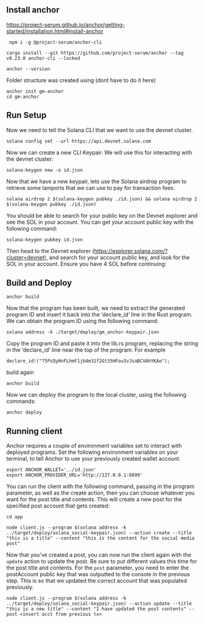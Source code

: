 ## Install anchor

https://project-serum.github.io/anchor/getting-started/installation.html#install-anchor

```
 npm i -g @project-serum/anchor-cli

cargo install --git https://github.com/project-serum/anchor --tag v0.23.0 anchor-cli --locked

anchor --version
```

Folder structure was created using (dont have to do it here)
```
anchor init gm-anchor
cd gm-anchor
```

## Run Setup

Now we need to tell the Solana CLI that we want to use the devnet cluster. 
```
solana config set --url https://api.devnet.solana.com
```

Now we can create a new CLI Keypair. We will use this for interacting with the devnet cluster:

```
solana-keygen new -o id.json
```

Now that we have a new keypair, lets use the Solana airdrop program to retrieve some lamports that we can use to pay for transaction fees:

```
solana airdrop 2 $(solana-keygen pubkey ./id.json) && solana airdrop 2 $(solana-keygen pubkey ./id.json)
```

You should be able to search for your public key on the Devnet explorer and see the SOL in your account. You can get your account public key with the following command:

```
solana-keygen pubkey id.json
```

Then head to the Devnet explorer (https://explorer.solana.com/?cluster=devnet), and search for your account public key, and look for the SOL in your account. Ensure you have 4 SOL before continuing:

## Build and Deploy

```
anchor build
```

Now that the program has been built, we need to extract the generated program ID and insert it back into the ‘declare_id’ line in the Rust program. We can obtain the program ID using the following command:

```
solana address -k ./target/deploy/gm_anchor-keypair.json
```

Copy the program ID and paste it into the lib.rs program, replacing the string in the ‘declare_id’ line near the top of the program. 
For example
```
declare_id!("75PsQyHnFLhmF1jb4m31f2Gt35HFou3vJsaBCVAhYKAo");
```

build again

```
anchor build
```

Now we can deploy the program to the local cluster, using the following commands:

```
anchor deploy
```

## Running client

Anchor requires a couple of environment variables set to interact with deployed programs. Set the following environment variables on your terminal, to tell Anchor to use your previously created wallet account.
```
export ANCHOR_WALLET='../id.json'
export ANCHOR_PROVIDER_URL='http://127.0.0.1:8899'
```

You can run the client with the following command, passing in the program parameter, as well as the create action, then you can choose whatever you want for the post title and contents. This will create a new post for the specified post account that gets created:

```
cd app

node client.js --program $(solana address -k ../target/deploy/solana_social-keypair.json) --action create --title "this is a title" --content "this is the content for the social media post"
```

Now that you’ve created a post, you can now run the client again with the `update` action to update the post. Be sure to put different values this time for the post title and contents. For the `post` parameter, you need to enter the postAccount public key that was outputted to the console in the previous step. This is so that we updated the correct account that was populated previously.

```
node client.js --program $(solana address -k ../target/deploy/solana_social-keypair.json) --action update --title "this is a new title" --content "I have updated the post contents" --post <insert acct from previous tx>
```